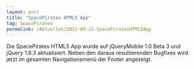 ```yaml
---
layout: post
title: "SpacePirates HTML5 App"
tag: SpacePirates
permalink: /Aktuelles/2011-09-11-SpacePiratesHTML5App
---
```


Die SpacePirates HTML5 App wurde auf jQueryMobile 1.0 Beta 3 und jQuery 1.6.3 aktualisiert. Neben den daraus resultierenden Bugfixes wird jetzt im gesamten Navigationsmenü der Footer angezeigt.
